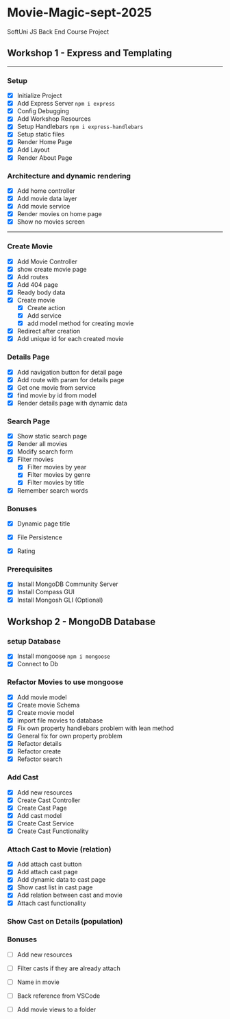 # Movie-Magic-sept-2025
SoftUni JS Back End Course Project
## Workshop 1 - Express and Templating
___
### Setup
- [x] Initialize Project
- [x] Add Express Server `npm i express`
- [x] Config Debugging
- [x] Add Workshop Resources
- [x] Setup Handlebars `npm i express-handlebars`
- [x] Setup static files
- [x] Render Home Page
- [x] Add Layout
- [x] Render About Page
### Architecture and dynamic rendering
- [x] Add home controller
- [x] Add movie data layer
- [x] Add movie service
- [x] Render movies on home page
- [x] Show no movies screen
---
### Create Movie
- [x] Add Movie Controller
- [x] show create movie page
- [x] Add routes
- [x] Add 404 page
- [x] Ready body data
- [x] Create movie
  - [x] Create action 
  - [x] Add service
  - [x] add model method for creating movie
- [x] Redirect after creation
- [x] Add unique id for each created movie
### Details Page
- [x] Add navigation button for detail page
- [x] Add route with param for details page
- [x] Get one movie from service
- [x] find movie by id from model
- [x] Render details page with dynamic data
### Search Page
- [x] Show static search page
- [x] Render all movies
- [x] Modify search form
- [x] Filter movies
  - [x] Filter movies by year
  - [x] Filter movies by genre
  - [x] Filter movies by title
- [x] Remember search words
### Bonuses
- [x] Dynamic page title
- [x] File Persistence
- [x] Rating 


### Prerequisites
- [x] Install MongoDB Community Server
- [x] Install Compass GUI
- [x] Install Mongosh GLI (Optional)

## Workshop 2 - MongoDB Database

### setup Database
- [x] Install mongoose `npm i mongoose`
- [x] Connect to Db
  
### Refactor Movies to use mongoose
- [x] Add movie model
 - [x] Create movie Schema
 - [x] Create movie model
- [x] import file movies to database
- [x] Fix own property handlebars problem with lean method
- [x] General fix for own property problem
- [x] Refactor details
- [x] Refactor create
- [x] Refactor search

### Add Cast
- [x] Add new resources
- [x] Create Cast Controller
- [x] Create Cast Page
- [x] Add cast model
- [x] Create Cast Service
- [x] Create Cast Functionality

### Attach Cast to Movie (relation)
- [x] Add attach cast button 
- [x] Add attach cast page
- [x] Add dynamic data to cast page
- [x] Show cast list in cast page
- [x] Add relation between cast and movie
- [x] Attach cast functionality

### Show Cast on Details (population)



### Bonuses

- [ ] Add new resources
- [ ] Filter casts if they are already attach
- [ ] Name in movie
- [ ] Back reference from VSCode
- [ ] Add movie views to a folder

